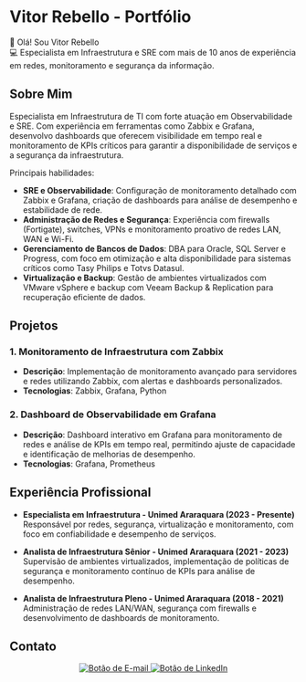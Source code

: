# Vitor Rebello - Portfólio

👋 Olá! Sou Vitor Rebello  
💻 Especialista em Infraestrutura e SRE com mais de 10 anos de experiência em redes, monitoramento e segurança da informação.

## Sobre Mim

Especialista em Infraestrutura de TI com forte atuação em Observabilidade e SRE. Com experiência em ferramentas como Zabbix e Grafana, desenvolvo dashboards que oferecem visibilidade em tempo real e monitoramento de KPIs críticos para garantir a disponibilidade de serviços e a segurança da infraestrutura.

Principais habilidades:
- **SRE e Observabilidade**: Configuração de monitoramento detalhado com Zabbix e Grafana, criação de dashboards para análise de desempenho e estabilidade de rede.
- **Administração de Redes e Segurança**: Experiência com firewalls (Fortigate), switches, VPNs e monitoramento proativo de redes LAN, WAN e Wi-Fi.
- **Gerenciamento de Bancos de Dados**: DBA para Oracle, SQL Server e Progress, com foco em otimização e alta disponibilidade para sistemas críticos como Tasy Philips e Totvs Datasul.
- **Virtualização e Backup**: Gestão de ambientes virtualizados com VMware vSphere e backup com Veeam Backup & Replication para recuperação eficiente de dados.

## Projetos

### 1. Monitoramento de Infraestrutura com Zabbix
- **Descrição**: Implementação de monitoramento avançado para servidores e redes utilizando Zabbix, com alertas e dashboards personalizados.
- **Tecnologias**: Zabbix, Grafana, Python

### 2. Dashboard de Observabilidade em Grafana
- **Descrição**: Dashboard interativo em Grafana para monitoramento de redes e análise de KPIs em tempo real, permitindo ajuste de capacidade e identificação de melhorias de desempenho.
- **Tecnologias**: Grafana, Prometheus

## Experiência Profissional

- **Especialista em Infraestrutura - Unimed Araraquara (2023 - Presente)**  
  Responsável por redes, segurança, virtualização e monitoramento, com foco em confiabilidade e desempenho de serviços.
  
- **Analista de Infraestrutura Sênior - Unimed Araraquara (2021 - 2023)**  
  Supervisão de ambientes virtualizados, implementação de políticas de segurança e monitoramento contínuo de KPIs para análise de desempenho.

- **Analista de Infraestrutura Pleno - Unimed Araraquara (2018 - 2021)**  
  Administração de redes LAN/WAN, segurança com firewalls e desenvolvimento de dashboards de monitoramento.

## Contato

<div align="center">
  <!-- Botão de E-mail -->
  <a href="mailto:viitor.rebello@live.com">
    <img src="https://img.shields.io/badge/Enviar%20E--mail-0077b5?style=for-the-badge&logo=gmail&logoColor=white&borderRadius=20" alt="Botão de E-mail">
  </a>
  
  <!-- Botão de LinkedIn -->
  <a href="https://www.linkedin.com/in/vitor-rebello/">
    <img src="https://img.shields.io/badge/LinkedIn-Connect%20now-0077b5?style=for-the-badge&logo=linkedin&logoColor=white&borderRadius=20" alt="Botão de LinkedIn">
  </a>
</div>

